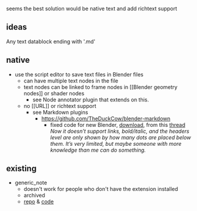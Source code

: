 seems the best solution would be native text
and add richtext support

## ideas
Any text datablock ending with '.md'


## native
- use the script editor to save text files in Blender files
	- can have multiple text nodes in the file
	- text nodes can be linked to frame nodes in [[Blender geometry nodes]] or shader nodes
		- see Node annotator plugin that extends on this.
	- no [[URL]] or richtext support
		- see Markdown plugins
			- https://github.com/TheDuckCow/blender-markdown
				- fixed code for new Blender, [download](https://blenderartists.org/uploads/short-url/3IGX1gxS8KmOf7xoEWWkgLzgPMd.py), from this [thread](https://blenderartists.org/t/markdown-in-blenders-text-editor-and-ui/1405542)
				  *Now it doesn’t support links, bold/italic, and the headers level are only shown by how many dots are placed below them. It’s very limited, but maybe someone with more knowledge than me can do something.*
## existing
- generic_note 
	- doesn't work for people who don't have the extension installed
	- archived
	- [repo](https://github.com/ly29/GenericNote) & [code](https://raw.githubusercontent.com/ly29/GenericNote/master/generic_note.py)

